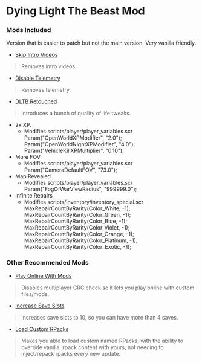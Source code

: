 # Dying Light The Beast Mod

### Mods Included
Version that is easier to patch but not the main version. Very vanilla friendly.

- [Skip Intro Videos](https://www.nexusmods.com/dyinglightthebeast/mods/1)
> Removes intro videos.
- [Disable Telemetry](https://www.nexusmods.com/dyinglight2/mods/20)
> Removes telemetry.
- [DLTB Retouched](https://www.nexusmods.com/dyinglightthebeast/mods/102)
> Introduces a bunch of quality of life tweaks.
- 2x XP.
	- Modifies scripts/player/player_variables.scr  
	Param("OpenWorldXPModifier", "2.0");  
	Param("OpenWorldNightXPModifier", "4.0");  
	Param("VehicleKillXPMultiplier", "0.10");
- More FOV
	- Modifies scripts/player/player_variables.scr  
	Param("CameraDefaultFOV", "73.0");
- Map Revealed
	- Modifies scripts/player/player_variables.scr  
	Param("FogOfWarViewRadius", "999999.0");
- Infinite Repairs
	- Modifies scripts/inventory/inventory_special.scr  
	MaxRepairCountByRarity(Color_White,	-1);  
	MaxRepairCountByRarity(Color_Green,	-1);  
	MaxRepairCountByRarity(Color_Blue,	-1);  
	MaxRepairCountByRarity(Color_Violet,	-1);  
	MaxRepairCountByRarity(Color_Orange,	-1);  
	MaxRepairCountByRarity(Color_Platinum,	-1);  
	MaxRepairCountByRarity(Color_Exotic,	-1);

### Other Recommended Mods
- [Play Online With Mods](https://www.nexusmods.com/dyinglightthebeast/mods/17)
> Disables multiplayer CRC check so it lets you play online with custom files/mods.
- [Increase Save Slots](https://www.nexusmods.com/dyinglightthebeast/mods/19)
> Increases save slots to 10, so you can have more than 4 saves.
- [Load Custom RPacks](https://www.nexusmods.com/dyinglightthebeast/mods/99)
> Makes you able to load custom named RPacks, with the ability to override vanilla .rpack content with yours, not needing to inject/repack rpacks every new update.
